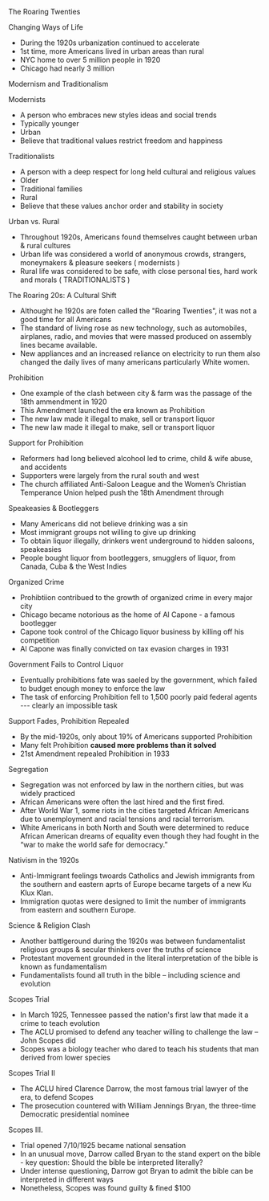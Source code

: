 

The Roaring Twenties

Changing Ways of Life
* During the 1920s urbanization continued to accelerate
*  1st time, more Americans lived in urban areas than rural
* NYC home to over 5 million people in 1920
*  Chicago had nearly 3 million

Modernism and Traditionalism

Modernists
* A person who embraces new styles ideas and social trends
* Typically younger
* Urban
* Believe that traditional values restrict freedom and happiness

Traditionalists
* A person with a deep respect for long held cultural and religious values
* Older
* Traditional families
* Rural
* Believe that these values anchor order and stability in society

Urban vs. Rural
* Throughout 1920s, Americans found themselves caught between urban & rural cultures
* Urban life was considered a world of anonymous crowds, strangers, moneymakers & pleasure seekers ( modernists ) 
* Rural life was considered to be safe, with close personal ties, hard work and morals ( TRADITIONALISTS ) 

The Roaring 20s: A Cultural Shift
* Althought he 1920s are foten called the "Roaring Twenties", it was not a good time for all Americans
* The standard of living rose as new technology, such as automobiles, airplanes, radio, and movies that were massed produced on assembly lines became available.
* New appliances and an increased reliance on electricity to run them also changed the daily lives of many americans particularly White women.

Prohibition
* One example of the clash between city & farm was the passage of the 18th ammendment in 1920
*  This Amendment launched the era known as Prohibition
*  The new law made it illegal to make, sell or transport liquor
* The new law made it illegal to make, sell or transport liquor

Support for Prohibition
* Reformers had long believed alcohool led to crime, child & wife abuse, and accidents
* Supporters were largely from the rural south and west
*  The church affiliated Anti-Saloon League and the Women’s Christian Temperance Union helped push the 18th Amendment through 

Speakeasies & Bootleggers
* Many Americans did not believe drinking was a sin
* Most immigrant groups not willing to give up drinking
* To obtain liquor illegally, drinkers went underground to hidden saloons, speakeasies
*  People bought liquor from bootleggers, smugglers of liquor, from Canada, Cuba & the West Indies 

Organized Crime

* Prohibtiion contribued to the growth of organized crime in every major city
* Chicago became notorious as the home of Al Capone - a famous bootlegger
*  Capone took control of the Chicago liquor business by killing off his competition
* Al Capone was finally convicted on tax evasion charges in 1931

Government Fails to Control Liquor

* Eventually prohibitions fate was saeled by the government, which failed to budget enough money to enforce the law
*  The task of enforcing Prohibition fell to 1,500 poorly paid federal agents --- clearly an impossible task

Support Fades, Prohibition Repealed

*  By the mid-1920s, only about 19% of Americans supported Prohibition
*  Many felt Prohibition **caused more problems than it solved**
* 21st Amendment repealed Prohibition in 1933

Segregation

* Segregation was not enforced by law in the northern cities, but was widely practiced
* African Americans were often the last hired and the first fired. 
* After World War 1, some riots in the cities targeted African Americans due to unemployment and racial tensions and racial terrorism. 
* White Americans in both North and South were determined to reduce African American dreams of equality even though they had fought in the “war to make the world safe for democracy.”

Nativism in the 1920s

* Anti-Immigrant feelings twoards Catholics and Jewish immigrants from the southern and eastern aprts of Europe became targets of a new Ku Klux Klan.
*  Immigration quotas were designed to limit the number of immigrants from eastern and southern Europe.

Science & Religion Clash

* Another battlgeround during the 1920s was between fundamentalist religious groups & secular thinkers over the truths of science
* Protestant movement grounded in the literal interpretation of the bible is known as fundamentalism
*  Fundamentalists found all truth in the bible – including science and evolution

Scopes Trial

* In March 1925, Tennessee passed the nation's first law that made it a crime to teach evolution
*  The ACLU promised to defend any teacher willing to challenge the law – John Scopes did
* Scopes was a biology teacher who dared to teach his students that man derived from lower species

Scopes Trial II

* The ACLU hired Clarence Darrow, the most famous trial lawyer of the era, to defend Scopes
*  The prosecution countered with William Jennings Bryan, the three-time Democratic presidential nominee

Scopes III.

* Trial opened 7/10/1925 became national sensation
* In an unusual move, Darrow called Bryan to the stand expert on the bible - key question: Should the bible be interpreted literally?
*  Under intense questioning, Darrow got Bryan to admit the bible can be interpreted in different ways
* Nonetheless, Scopes was found guilty & fined $100